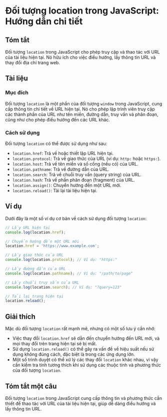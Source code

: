 <!--
Meta Description: # Đối tượng location trong JavaScript: Hướng dẫn chi tiết ## Tóm tắt Đối tượng `location` trong JavaScript cho phép truy cập và thao tác với URL của t...
Meta Keywords: location, url, của, đối, tượng
-->

# Đối tượng location trong JavaScript: Hướng dẫn chi tiết

## Tóm tắt
Đối tượng `location` trong JavaScript cho phép truy cập và thao tác với URL của tài liệu hiện tại. Nó hữu ích cho việc điều hướng, lấy thông tin URL và thay đổi địa chỉ trang web.

## Tài liệu
### Mục đích
Đối tượng `location` là một phần của đối tượng `window` trong JavaScript, cung cấp thông tin chi tiết về URL hiện tại. Nó cho phép lập trình viên truy cập các thành phần của URL như tên miền, đường dẫn, truy vấn và phân đoạn, cũng như cho phép điều hướng đến các URL khác.

### Cách sử dụng
Đối tượng `location` có thể được sử dụng như sau:
- `location.href`: Trả về hoặc thiết lập URL hiện tại.
- `location.protocol`: Trả về giao thức của URL (ví dụ: `http:` hoặc `https:`).
- `location.host`: Trả về tên miền và số cổng (nếu có) của URL.
- `location.pathname`: Trả về đường dẫn của URL.
- `location.search`: Trả về chuỗi truy vấn (query string) của URL.
- `location.hash`: Trả về phần phân đoạn (fragment) của URL.
- `location.assign()`: Chuyển hướng đến một URL mới.
- `location.reload()`: Tải lại tài liệu hiện tại.

## Ví dụ
Dưới đây là một số ví dụ cơ bản về cách sử dụng đối tượng `location`:

```javascript
// Lấy URL hiện tại
console.log(location.href);

// Chuyển hướng đến một URL mới
location.href = 'https://www.example.com';

// Lấy giao thức của URL
console.log(location.protocol); // Ví dụ: "https:"

// Lấy đường dẫn của URL
console.log(location.pathname); // Ví dụ: "/path/to/page"

// Lấy chuỗi truy vấn của URL
console.log(location.search); // Ví dụ: "?query=123"

// Tải lại trang hiện tại
location.reload();
```

## Giải thích
Mặc dù đối tượng `location` rất mạnh mẽ, nhưng có một số lưu ý cần nhớ:
- Việc thay đổi `location.href` sẽ dẫn đến chuyển hướng đến URL mới, và mọi thay đổi trên trang hiện tại sẽ bị mất.
- Sử dụng `location.reload()` có thể gây ra vấn đề về hiệu suất nếu sử dụng không đúng cách, đặc biệt là trong các ứng dụng lớn.
- Một số trình duyệt có thể xử lý các thay đổi `location` khác nhau, vì vậy cần kiểm tra tính tương thích khi sử dụng các thuộc tính và phương thức của đối tượng `location`.

## Tóm tắt một câu
Đối tượng `location` trong JavaScript cung cấp thông tin và phương thức cần thiết để thao tác với URL của tài liệu hiện tại, giúp dễ dàng điều hướng và lấy thông tin URL.